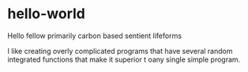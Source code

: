 # hello-world

Hello fellow primarily carbon based sentient lifeforms


I like creating overly complicated programs that have several random integrated functions that make it superior t oany single simple program.
